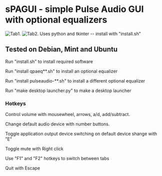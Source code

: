 # sPAGUI - simple Pulse Audio GUI with optional equalizers
![Tab1.](https://github.com/Bakterija/Volum/tree/master/load/screenshot.png)
![Tab2.](https://github.com/Bakterija/Volum/tree/master/load/screenshot2.png)
Uses python and tkinter -- install with "install.sh"

## Tested on Debian, Mint and Ubuntu
Run "install.sh" to install required software

Run "install qpaeq**.sh" to install an optional equalizer

Run "install pulseaudio-**.sh" to install a different optional equalizer

Run "make desktop launcher.py" to make a desktop launcher

### Hotkeys

Control volume with mousewheel, arrows,  a/d, add/subtract.

Change default audio device with number buttons.

Toggle application output device switching on default device shange with  "E"

Toggle mute with Right click

Use "F1" and "F2" hotkeys to switch between tabs

Quit with Escape
